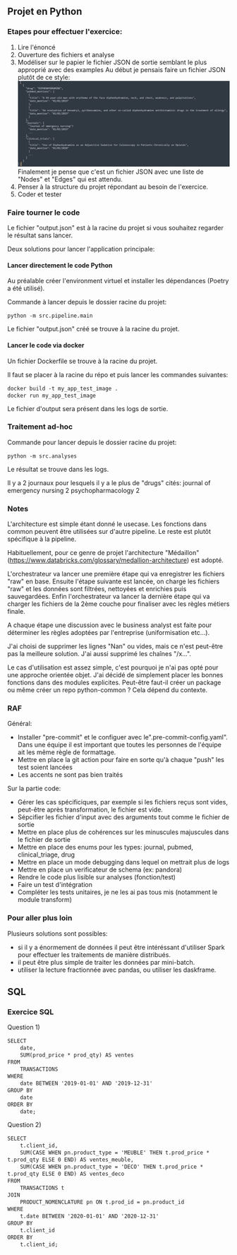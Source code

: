 ## Projet en Python

### Etapes pour effectuer l'exercice:

1) Lire l'énoncé
2) Ouverture des fichiers et analyse
3) Modéliser sur le papier le fichier JSON de sortie semblant le plus approprié avec des examples
Au début je pensais faire un fichier JSON plutôt de ce style:
![img.png](img/img.png)
Finalement je pense que c'est un fichier JSON avec une liste de "Nodes" et "Edges" qui est attendu. 
4) Penser à la structure du projet répondant au besoin de l'exercice.
5) Coder et tester

### Faire tourner le code

Le fichier "output.json" est à la racine du projet si vous souhaitez regarder le résultat sans lancer.

Deux solutions pour lancer l'application principale:

#### Lancer directement le code Python

Au préalable créer l'environment virtuel et installer les dépendances (Poetry a été utilisé).

Commande à lancer depuis le dossier racine du projet:
```
python -m src.pipeline.main
```

Le fichier "output.json" créé se trouve à la racine du projet.

#### Lancer le code via docker

Un fichier Dockerfile se trouve à la racine du projet.

Il faut se placer à la racine du répo et puis lancer les commandes suivantes:
```
docker build -t my_app_test_image .
docker run my_app_test_image
```
Le fichier d'output sera présent dans les logs de sortie.

###  Traitement ad-hoc

Commande pour lancer depuis le dossier racine du projet:
```
python -m src.analyses
```
Le résultat se trouve dans les logs.

Il y a 2 journaux pour lesquels il y a le plus de "drugs" cités:
journal of emergency nursing    2
psychopharmacology              2


### Notes

L'architecture est simple étant donné le usecase. Les fonctions dans common peuvent être utilisées sur d'autre pipeline.
Le reste est plutôt spécifique à la pipeline.

Habituellement, pour ce genre de projet l'architecture "Médaillon" (https://www.databricks.com/glossary/medallion-architecture) est adopté. 

L'orchestrateur va lancer une première étape qui va enregistrer les fichiers "raw" en base. Ensuite l'étape suivante est lancée, on charge les fichiers "raw" et les données sont filtrées, nettoyées et enrichies puis sauvegardées.
Enfin l'orchestrateur va lancer la dernière étape qui va charger les fichiers de la 2ème couche pour finaliser avec les règles métiers finale.

A chaque étape une discussion avec le business analyst est faite pour déterminer les règles adoptées par l'entreprise (uniformisation etc...).

J'ai choisi de supprimer les lignes "Nan" ou vides, mais ce n'est peut-être pas la meilleure solution. J'ai aussi supprimé les chaînes "/x...".

Le cas d'utilisation est assez simple, c'est pourquoi je n'ai pas opté pour une approche orientée objet. J'ai décidé de simplement placer les bonnes fonctions dans des modules explicites.
Peut-être faut-il créer un package ou même créer un repo python-common ? Cela dépend du contexte.


### RAF

Général:
- Installer "pre-commit" et le  configuer avec le".pre-commit-config.yaml". Dans une équipe il est important que toutes les personnes de l'équipe ait les même règle de formattage. 
- Mettre en place la git action pour faire en sorte qu'à chaque "push" les test soient lancées
- Les accents ne sont pas bien traités

Sur la partie code:
- Gérer les cas spécificiques, par exemple si les fichiers reçus sont vides, peut-être après transformation, le fichier est vide.
- Sépcifier les fichier d'input avec des arguments tout comme le fichier de sortie
- Mettre en place plus de cohérences sur les minuscules majuscules dans le fichier de sortie
- Mettre en place des enums pour les types: journal, pubmed, clinical_triage, drug
- Mettre en place un mode debugging dans lequel on mettrait plus de logs
- Mettre en place un verificateur de schema (ex: pandora)
- Rendre le code plus lisible sur analyses (fonction/test)
- Faire un test d'intégration
- Compléter les tests unitaires, je ne les ai pas tous mis (notamment le module transform)


### Pour aller plus loin

Plusieurs solutions sont possibles:
- si il y a énormement de données il peut être intéréssant d'utiliser Spark pour effectuer les traitements de manière distribués.
- il peut être plus simple de traiter les données par mini-batch.
- utiliser la lecture fractionnée avec pandas, ou utiliser les daskframe.


## SQL

### Exercice SQL

Question 1)

```
SELECT
    date,
    SUM(prod_price * prod_qty) AS ventes
FROM
    TRANSACTIONS
WHERE
    date BETWEEN '2019-01-01' AND '2019-12-31'
GROUP BY
    date
ORDER BY
    date;
```


Question 2)

```
SELECT
    t.client_id,
    SUM(CASE WHEN pn.product_type = 'MEUBLE' THEN t.prod_price * t.prod_qty ELSE 0 END) AS ventes_meuble,
    SUM(CASE WHEN pn.product_type = 'DECO' THEN t.prod_price * t.prod_qty ELSE 0 END) AS ventes_deco
FROM
    TRANSACTIONS t
JOIN
    PRODUCT_NOMENCLATURE pn ON t.prod_id = pn.product_id
WHERE
    t.date BETWEEN '2020-01-01' AND '2020-12-31'
GROUP BY
    t.client_id
ORDER BY
    t.client_id;
```